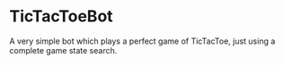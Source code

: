 # TicTacToeBot
A very simple bot which plays a perfect game of TicTacToe, just using a complete game state search.
